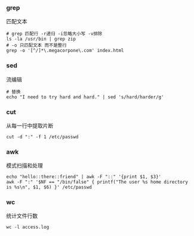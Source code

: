 ### grep
匹配文本
```shell
# grep 匹配行 -r递归 -i忽略大小写 -v排除
ls -la /usr/bin | grep zip
# -o 只匹配文本 而不是整行
grep -o '[^/]*\.megacorpone\.com' index.html
```
### sed
流编辑
```shell
# 替换
echo "I need to try hard and hard." | sed 's/hard/harder/g'
```
### cut
从每一行中提取片断
```shell
cut -d ":" -f 1 /etc/passwd
```
### awk
模式扫描和处理
```shell
echo "hello::there::friend" | awk -F "::" '{print $1, $3}'
awk -F ":" '$NF == "/bin/false" { printf("The user %s home directory is %s\n", $1, $6) }' /etc/passwd
```
### wc
统计文件行数
```shell
wc -l access.log
```